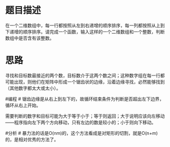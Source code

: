 # 题目描述 #
在一个二维数组中，每一行都按照从左到右递增的顺序排序，每一列都按照从上到下递增的顺序排序。请完成一个函数，输入这样的一个二维数组和一个整数，判断数组中是否含有该整数。

# 思路 #
寻找和目标数最接近的两个数，目标数介于这两个数之间；这种数字组在每一行都可能出现，则他们在矩阵中形成一个锯齿状的边缘，沿着边缘寻找，必然能够找到（其他数字都太大或太小）。

#编程 #
锯齿边缘是从右上到左下的，故循环结束条件为判断是否超出左下边界，循环从右上开始。

需要判断的数字和目标可能为大于等于小于；等于则返回；大于说明应该向左移动——程序指向左下两个方向移动，只有左边的数是较小的；小于则向下移动。

#分析 #
暴力法的话是O(nm)的，这个方法看成是对矩形的切割，就是O(n+m)的，是相对优秀的方法了。